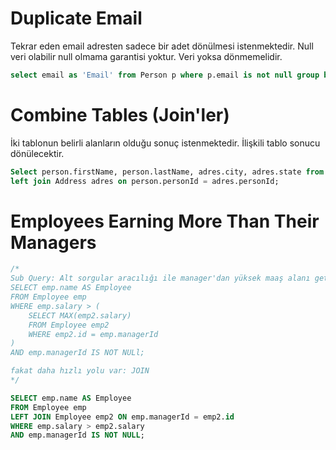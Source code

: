 # Duplicate Email
Tekrar eden email adresten sadece bir adet dönülmesi istenmektedir. Null veri olabilir null olmama garantisi yoktur. Veri yoksa dönmemelidir.
```sql
select email as 'Email' from Person p where p.email is not null group by p.email having count(*)>1;
```

# Combine Tables (Join'ler)
İki tablonun belirli alanların olduğu sonuç istenmektedir. İlişkili tablo sonucu dönülecektir.

```sql
Select person.firstName, person.lastName, adres.city, adres.state from Person person 
left join Address adres on person.personId = adres.personId;
```
# Employees Earning More Than Their Managers
```sql
/*
Sub Query: Alt sorgular aracılığı ile manager'dan yüksek maaş alanı getireceğiz.
SELECT emp.name AS Employee 
FROM Employee emp 
WHERE emp.salary > (
    SELECT MAX(emp2.salary) 
    FROM Employee emp2 
    WHERE emp2.id = emp.managerId
)
AND emp.managerId IS NOT NULl;

fakat daha hızlı yolu var: JOIN
*/

SELECT emp.name AS Employee 
FROM Employee emp
LEFT JOIN Employee emp2 ON emp.managerId = emp2.id
WHERE emp.salary > emp2.salary
AND emp.managerId IS NOT NULL;

```
